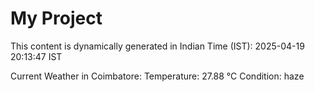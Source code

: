 # My Project

This content is dynamically generated in Indian Time (IST): 2025-04-19 20:13:47 IST


Current Weather in Coimbatore:
Temperature: 27.88 °C
Condition: haze
